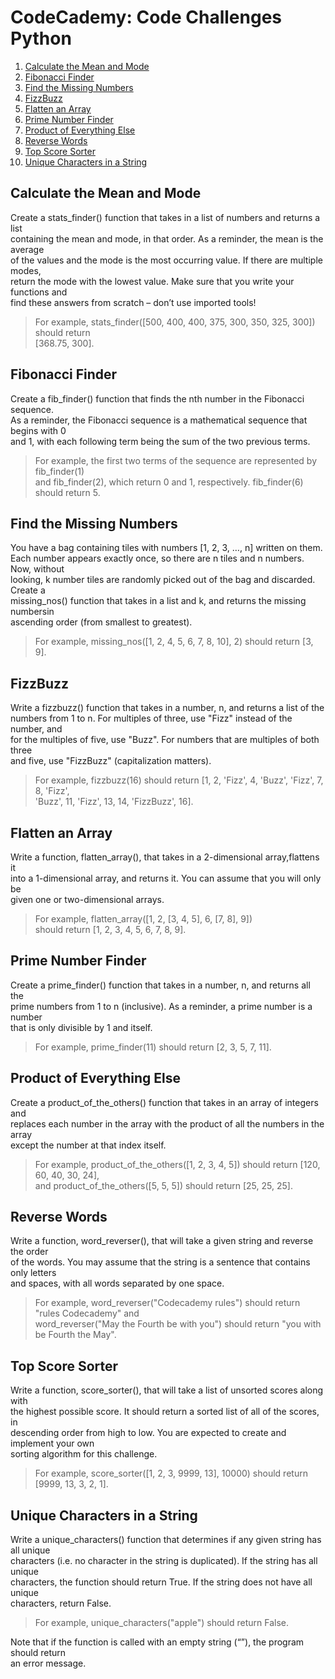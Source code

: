 # CodeCademy: Code Challenges Python


1.  [Calculate the Mean and Mode](#calculate-the-mean-and-mode)<br>
2.  [Fibonacci Finder](#fibonacci-finder)<br>
3.  [Find the Missing Numbers](#find-the-missing-numbers)<br>
4.  [FizzBuzz](#fizzbuzz)<br>
5.  [Flatten an Array](#flatten-an-array)<br>
6.  [Prime Number Finder](#prime-number-finder)<br>
7.  [Product of Everything Else](#product-of-everything-else)<br>
8.  [Reverse Words](#reverse-words)<br>
9.  [Top Score Sorter](#top-score-sorter)<br>
10. [Unique Characters in a String](#unique-characters-in-a-string)<br>


## Calculate the Mean and Mode
Create a stats_finder() function that takes in a list of numbers and returns a list<br> 
containing the mean and mode, in that order. As a reminder, the mean is the average<br> 
of the values and the mode is the most occurring value. If there are multiple modes,<br> 
return the mode with the lowest value. Make sure that you write your functions and<br> 
find these answers from scratch – don’t use imported tools!

> For example, stats_finder([500, 400, 400, 375, 300, 350, 325, 300]) should return<br>
[368.75, 300].

## Fibonacci Finder
Create a fib_finder() function that finds the nth number in the Fibonacci sequence.<br>
As a reminder, the Fibonacci sequence is a mathematical sequence that begins with 0<br> 
and 1, with each following term being the sum of the two previous terms.

> For example, the first two terms of the sequence are represented by fib_finder(1)<br>
and fib_finder(2), which return 0 and 1, respectively. fib_finder(6) should return 5.<br>

## Find the Missing Numbers

You have a bag containing tiles with numbers [1, 2, 3, …, n] written on them.<br>
Each number appears exactly once, so there are n tiles and n numbers. Now, without<br>
looking, k number tiles are randomly picked out of the bag and discarded. Create a<br>
missing_nos() function that takes in a list and k, and returns the missing numbersin<br> 
ascending order (from smallest to greatest).

> For example, missing_nos([1, 2, 4, 5, 6, 7, 8, 10], 2) should return [3, 9].

## FizzBuzz
Write a fizzbuzz() function that takes in a number, n, and returns a list of the<br> 
numbers from 1 to n. For multiples of three, use "Fizz" instead of the number, and<br>
for the multiples of five, use "Buzz". For numbers that are multiples of both three<br> 
and five, use "FizzBuzz" (capitalization matters).

> For example, fizzbuzz(16) should return [1, 2, 'Fizz', 4, 'Buzz', 'Fizz', 7, 8, 'Fizz',<br> 
'Buzz', 11, 'Fizz', 13, 14, 'FizzBuzz', 16].

## Flatten an Array
Write a function, flatten_array(), that takes in a 2-dimensional array,flattens it<br>
into a 1-dimensional array, and returns it. You can assume that you will only be<br>
given one or two-dimensional arrays.

> For example, flatten_array([1, 2, [3, 4, 5], 6, [7, 8], 9])<br> 
should return [1, 2, 3, 4, 5, 6, 7, 8, 9].

## Prime Number Finder
Create a prime_finder() function that takes in a number, n, and returns all the<br>
prime numbers from 1 to n (inclusive). As a reminder, a prime number is a number<br>
that is only divisible by 1 and itself.

> For example, prime_finder(11) should return [2, 3, 5, 7, 11].


## Product of Everything Else
Create a product_of_the_others() function that takes in an array of integers and<br>
replaces each number in the array with the product of all the numbers in the array<br>
except the number at that index itself.

> For example, product_of_the_others([1, 2, 3, 4, 5]) should return [120, 60, 40, 30, 24],<br> 
and product_of_the_others([5, 5, 5]) should return [25, 25, 25].

## Reverse Words
Write a function, word_reverser(), that will take a given string and reverse the order<br> 
of the words. You may assume that the string is a sentence that contains only letters<br> 
and spaces, with all words separated by one space.

> For example, word_reverser("Codecademy rules") should return "rules Codecademy" and<br> 
word_reverser("May the Fourth be with you") should return "you with be Fourth the May".

## Top Score Sorter
Write a function, score_sorter(), that will take a list of unsorted scores along with<br>
the highest possible score. It should return a sorted list of all of the scores, in<br> 
descending order from high to low. You are expected to create and implement your own<br> 
sorting algorithm for this challenge.

> For example, score_sorter([1, 2, 3, 9999, 13], 10000) should return [9999, 13, 3, 2, 1].

## Unique Characters in a String
Write a unique_characters() function that determines if any given string has all unique<br> 
characters (i.e. no character in the string is duplicated). If the string has all unique<br> 
characters, the function should return True. If the string does not have all unique<br> 
characters, return False.

> For example, unique_characters("apple") should return False.

Note that if the function is called with an empty string (“”), the program should return<br> 
an error message.
